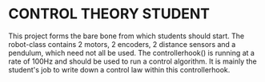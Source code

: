 CONTROL THEORY STUDENT
======================

This project forms the bare bone from which students should start. The robot-class contains 2 motors, 2 encoders, 2 distance sensors and a pendulum, which need not all be used. The controllerhook() is running at a rate of 100Hz and should be used to run a control algorithm. It is mainly the student's job to write down a control law within this controllerhook.
